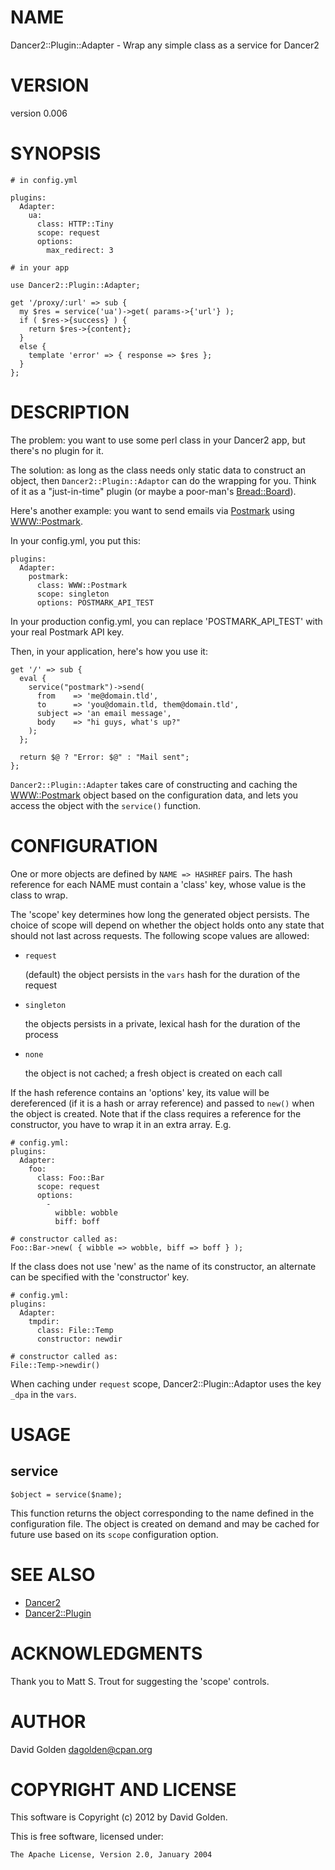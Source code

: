 # NAME

Dancer2::Plugin::Adapter - Wrap any simple class as a service for Dancer2

# VERSION

version 0.006

# SYNOPSIS

    # in config.yml

    plugins:
      Adapter:
        ua:
          class: HTTP::Tiny
          scope: request
          options:
            max_redirect: 3

    # in your app

    use Dancer2::Plugin::Adapter;

    get '/proxy/:url' => sub {
      my $res = service('ua')->get( params->{'url'} );
      if ( $res->{success} ) {
        return $res->{content};
      }
      else {
        template 'error' => { response => $res };
      }
    };

# DESCRIPTION

The problem: you want to use some perl class in your Dancer2 app, but there's
no plugin for it.

The solution: as long as the class needs only static data to construct an
object, then `Dancer2::Plugin::Adaptor` can do the wrapping for you.  Think
of it as a "just-in-time" plugin (or maybe a poor-man's [Bread::Board](https://metacpan.org/pod/Bread::Board)).

Here's another example: you want to send emails via
[Postmark](http://postmarkapp.com) using [WWW::Postmark](https://metacpan.org/pod/WWW::Postmark).

In your config.yml, you put this:

    plugins:
      Adapter:
        postmark:
          class: WWW::Postmark
          scope: singleton
          options: POSTMARK_API_TEST

In your production config.yml, you can replace 'POSTMARK\_API\_TEST' with your
real Postmark API key.

Then, in your application, here's how you use it:

    get '/' => sub {
      eval {
        service("postmark")->send(
          from    => 'me@domain.tld',
          to      => 'you@domain.tld, them@domain.tld',
          subject => 'an email message',
          body    => "hi guys, what's up?"
        );
      };

      return $@ ? "Error: $@" : "Mail sent";
    };

`Dancer2::Plugin::Adapter` takes care of constructing and caching the
[WWW::Postmark](https://metacpan.org/pod/WWW::Postmark) object based on the configuration data, and lets you access
the object with the `service()` function.

# CONFIGURATION

One or more objects are defined by `NAME => HASHREF` pairs.  The hash
reference for each NAME must contain a 'class' key, whose value is the class
to wrap.

The 'scope' key determines how long the generated object persists.  The choice
of scope will depend on whether the object holds onto any state that should not
last across requests.  The following scope values are allowed:

- `request` 

    (default) the object persists in the `vars` hash for the duration of the request

- `singleton` 

    the objects persists in a private, lexical hash for the duration of the process

- `none` 

    the object is not cached; a fresh object is created on each call

If the hash reference contains an 'options' key, its value will be dereferenced
(if it is a hash or array reference) and passed to `new()` when the object is
created.  Note that if the class requires a reference for the constructor,
you have to wrap it in an extra array.  E.g.

    # config.yml:
    plugins:
      Adapter:
        foo:
          class: Foo::Bar
          scope: request 
          options:
            -
              wibble: wobble
              biff: boff

    # constructor called as:
    Foo::Bar->new( { wibble => wobble, biff => boff } );

If the class does not use 'new' as the name of its constructor, an alternate
can be specified with the 'constructor' key.

    # config.yml:
    plugins:
      Adapter:
        tmpdir:
          class: File::Temp
          constructor: newdir

    # constructor called as:
    File::Temp->newdir()

When caching under `request` scope, Dancer2::Plugin::Adaptor uses
the key `_dpa` in the `vars`.

# USAGE

## service

    $object = service($name);

This function returns the object corresponding to the name defined in the
configuration file.  The object is created on demand and may be cached for
future use based on its `scope` configuration option.

# SEE ALSO

- [Dancer2](https://metacpan.org/pod/Dancer2)
- [Dancer2::Plugin](https://metacpan.org/pod/Dancer2::Plugin)

# ACKNOWLEDGMENTS

Thank you to Matt S. Trout for suggesting the 'scope' controls.

# AUTHOR

David Golden <dagolden@cpan.org>

# COPYRIGHT AND LICENSE

This software is Copyright (c) 2012 by David Golden.

This is free software, licensed under:

    The Apache License, Version 2.0, January 2004
